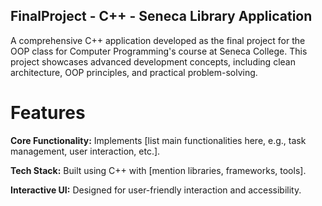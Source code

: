 ## FinalProject - C++ - Seneca Library Application

A comprehensive C++ application developed as the final project for the OOP class for Computer Programming's course at Seneca College. This project showcases advanced development concepts, including clean architecture, OOP principles, and practical problem-solving.

# Features
**Core Functionality:** Implements [list main functionalities here, e.g., task management, user interaction, etc.].

**Tech Stack:** Built using C++ with [mention libraries, frameworks, tools].

**Interactive UI:** Designed for user-friendly interaction and accessibility.
